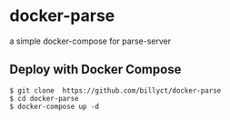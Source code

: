 # docker-parse
a simple docker-compose for parse-server


## Deploy with Docker Compose

```
$ git clone  https://github.com/billyct/docker-parse
$ cd docker-parse
$ docker-compose up -d
```